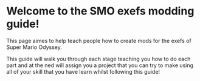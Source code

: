 # Welcome to the SMO exefs modding guide!

This page aimes to help teach people how to create mods for the exefs of Super Mario Odyssey.

This guide will walk you through each stage teaching you how to do each part and at the ned will assign you a project that you can try to make using all of your skill that you have learn whilst following this guide!


